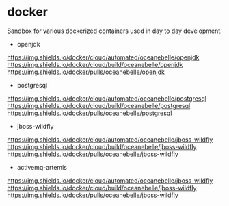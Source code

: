 # docker

Sandbox for various dockerized containers used in day to day development.

- openjdk

https://img.shields.io/docker/cloud/automated/oceanebelle/openjdk
https://img.shields.io/docker/cloud/build/oceanebelle/openjdk
https://img.shields.io/docker/pulls/oceanebelle/openjdk

- postgresql

https://img.shields.io/docker/cloud/automated/oceanebelle/postgresql
https://img.shields.io/docker/cloud/build/oceanebelle/postgresql
https://img.shields.io/docker/pulls/oceanebelle/postgresql

- jboss-wildfly

https://img.shields.io/docker/cloud/automated/oceanebelle/jboss-wildfly
https://img.shields.io/docker/cloud/build/oceanebelle/jboss-wildfly
https://img.shields.io/docker/pulls/oceanebelle/jboss-wildfly

- activemq-artemis

https://img.shields.io/docker/cloud/automated/oceanebelle/jboss-wildfly
https://img.shields.io/docker/cloud/build/oceanebelle/jboss-wildfly
https://img.shields.io/docker/pulls/oceanebelle/jboss-wildfly



